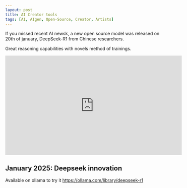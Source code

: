 ```yaml
---
layout: post
title: AI Creator tools 
tags: [AI, AIgen, Open-Source, Creator, Artists]
---
```


If you missed recent AI newsk, a new open source model was released on 20th of january, DeepSeek-R1 from Chinese researchers.

Great reasoning capabilities with novels method of trainings.

<iframe width="560" height="315" src="https://www.youtube.com/embed/DCqqCLlsIBU" title="DeepSeek-R1 Paper Explained - A New RL LLMs Era in AI?" frameborder="0" allow="accelerometer; autoplay; clipboard-write; encrypted-media; gyroscope; picture-in-picture; web-share" referrerpolicy="strict-origin-when-cross-origin" allowfullscreen></iframe>

## January 2025: Deepseek innovation

Available on ollama to try it https://ollama.com/library/deepseek-r1 